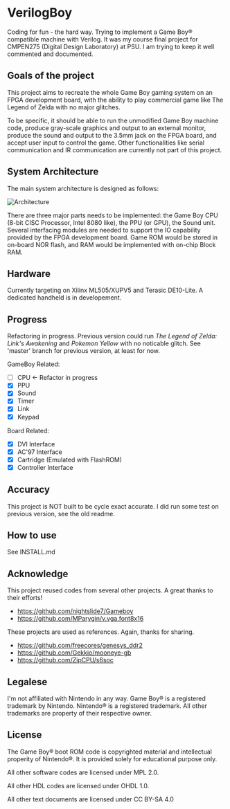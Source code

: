 VerilogBoy
==========

Coding for fun - the hard way. Trying to implement a Game Boy® compatible machine with Verilog. It was my course final project for CMPEN275 (Digital Design Laboratory) at PSU. I am trying to keep it well commented and documented. 

## Goals of the project

This project aims to recreate the whole Game Boy gaming system on an FPGA development board, with the ability to play commercial game like The Legend of Zelda with no major glitches.

To be specific, it should be able to run the unmodified Game Boy machine code, produce gray-scale graphics and output to an external monitor, produce the sound and output to the 3.5mm jack on the FPGA board, and accept user input to control the game. Other functionalities like serial communication and IR communication are currently not part of this project.

## System Architecture

The main system architecture is designed as follows:

![Architecture](https://cdn.hackaday.io/images/6958041523363605244.jpg)

There are three major parts needs to be implemented: the Game Boy CPU (8-bit CISC Processor, Intel 8080 like), the PPU (or GPU), the Sound unit. Several interfacing modules are needed to support the IO capability provided by the FPGA development board. Game ROM would be stored in on-board NOR flash, and RAM would be implemented with on-chip Block RAM.

## Hardware

Currently targeting on Xilinx ML505/XUPV5 and Terasic DE10-Lite. A dedicated handheld is in developement.

## Progress

Refactoring in progress. Previous version could run *The Legend of Zelda: Link's Awakening* and *Pokemon Yellow* with no noticable glitch. See 'master' branch for previous version, at least for now.

GameBoy Related:
 - [ ] CPU <- Refactor in progress
 - [x] PPU
 - [x] Sound
 - [x] Timer
 - [x] Link
 - [x] Keypad

Board Related:
 - [x] DVI Interface
 - [x] AC'97 Interface
 - [x] Cartridge (Emulated with FlashROM)
 - [x] Controller Interface

## Accuracy

This project is NOT built to be cycle exact accurate. I did run some test on previous version, see the old readme.

## How to use

See INSTALL.md

## Acknowledge

This project reused codes from several other projects. A great thanks to their efforts!

 - https://github.com/nightslide7/Gameboy
 - https://github.com/MParygin/v.vga.font8x16

These projects are used as references. Again, thanks for sharing.

 - https://github.com/freecores/genesys_ddr2
 - https://github.com/Gekkio/mooneye-gb
 - https://github.com/ZipCPU/s6soc

## Legalese

I'm not affiliated with Nintendo in any way. Game Boy® is a registered trademark by Nintendo. Nintendo® is a registered trademark. All other trademarks are property of their respective owner.

## License

The Game Boy® boot ROM code is copyrighted material and intellectual properity of Nintendo®. It is provided solely for educational purpose only.

All other software codes are licensed under MPL 2.0.

All other HDL codes are licensed under OHDL 1.0.

All other text documents are licensed under CC BY-SA 4.0
